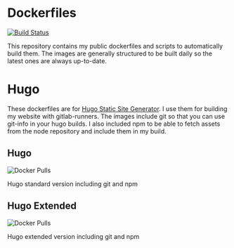 # Dockerfiles
[![Build Status](https://travis-ci.com/FelixZett/dockerfiles.svg?branch=master)](https://travis-ci.com/FelixZett/dockerfiles)

This repository contains my public dockerfiles and scripts to automatically build them. The images are generally structured to be built daily so the latest ones are always up-to-date.

# Hugo
These dockerfiles are for [Hugo Static Site Generator](https://gohugo.io). I use them for building my website with gitlab-runners.
The images include git so that you can use git-info in your hugo builds. I also included npm to be able to fetch assets from the node repository and include them in my build.

## Hugo
![Docker Pulls](https://img.shields.io/docker/pulls/felixzett/hugo)

Hugo standard version including git and npm

## Hugo Extended
![Docker Pulls](https://img.shields.io/docker/pulls/felixzett/hugo-extended)

Hugo extended version including git and npm
